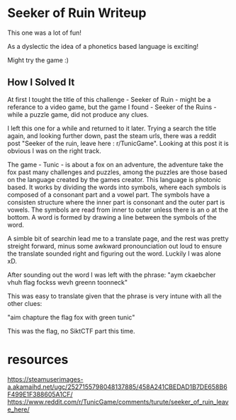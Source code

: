 # Seeker of Ruin Writeup

This one was a lot of fun!

As a dyslectic the idea of a phonetics based language is exciting!

Might try the game :)

## How I Solved It
At first I tought the title of this challenge - Seeker of Ruin - might be a referance to a video game, but the
game I found - Seeker of the Ruins - while a puzzle game, did not produce any clues.

I left this one for a while and returned to it later. Trying a search the title again, and looking further down, past
the steam urls, there was a reddit post "Seeker of the ruin, leave here : r/TunicGame". Looking at this post it is obvious
I was on the right track.

The game - Tunic - is about a fox on an adventure, the adventure take the fox past many challenges and puzzles, among the
puzzles are those based on the language created by the games creator. This language is photonic based. It works by dividing
the words into symbols, where each symbols is composed of a consonant part and a vowel part. The symbols have a consisten
structure where the inner part is consonant and the outer part is vowels. The symbols are read from inner to outer unless
there is an o at the bottom. A word is formed by drawing a line between the symbols of the word.

A simble bit of searchin lead me to a translate page, and the rest was pretty streight forward, minus some awkward
pronounciation out loud to ensure the translate sounded right and figuring out the word. Luckily I was alone xD.

After sounding out the word I was left with the phrase:
"aym ckaebcher vhuh flag fockss wevh greenn toonneck"

This was easy to translate given that the phrase is very intune with all the other clues:

"aim chapture the flag fox with green tunic"

This was the flag, no SiktCTF part this time.

# resources
https://steamuserimages-a.akamaihd.net/ugc/2527155798048137885/458A241CBEDAD1B7DE658B6F499E1F388605A1CF/
https://www.reddit.com/r/TunicGame/comments/turute/seeker_of_ruin_leave_here/
